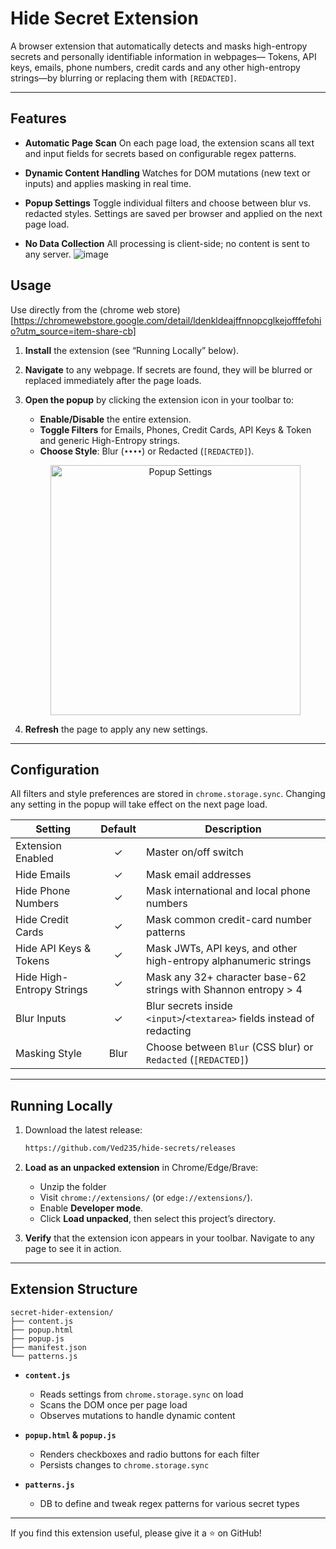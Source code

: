 # Hide Secret Extension

A browser extension that automatically detects and masks high-entropy secrets and personally identifiable information in webpages— Tokens, API keys, emails, phone numbers, credit cards and any other high-entropy strings—by blurring or replacing them with `[REDACTED]`.

---
## Features

* **Automatic Page Scan**
  On each page load, the extension scans all text and input fields for secrets based on configurable regex patterns.

* **Dynamic Content Handling**
  Watches for DOM mutations (new text or inputs) and applies masking in real time.

* **Popup Settings**
  Toggle individual filters and choose between blur vs. redacted styles. Settings are saved per browser and applied on the next page load.

* **No Data Collection**
  All processing is client-side; no content is sent to any server.
  ![image](https://github.com/user-attachments/assets/19551d93-c711-4f53-9827-b1decf0aea43)

## Usage
Use directly from the (chrome web store)[https://chromewebstore.google.com/detail/ldenkldeajffnnopcglkejofffefohio?utm_source=item-share-cb]

1. **Install** the extension (see “Running Locally” below).

2. **Navigate** to any webpage. If secrets are found, they will be blurred or replaced immediately after the page loads.

3. **Open the popup** by clicking the extension icon in your toolbar to:

   * **Enable/Disable** the entire extension.
   * **Toggle Filters** for Emails, Phones, Credit Cards, API Keys & Token and generic High-Entropy strings.
   * **Choose Style**: Blur (`••••`) or Redacted (`[REDACTED]`).

   <p align="center">
     <img src="https://github.com/user-attachments/assets/d68a8466-a91e-4723-a173-cb26a93c4583" alt="Popup Settings" width="400">
  </p>

4. **Refresh** the page to apply any new settings.

---

## Configuration

All filters and style preferences are stored in `chrome.storage.sync`. Changing any setting in the popup will take effect on the next page load.

| Setting                   | Default | Description                                                            |
| ------------------------- | :-----: | ---------------------------------------------------------------------- |
| Extension Enabled         |    ✓    | Master on/off switch                                                   |
| Hide Emails               |    ✓    | Mask email addresses                                                   |
| Hide Phone Numbers        |    ✓    | Mask international and local phone numbers                            |
| Hide Credit Cards         |    ✓    | Mask common credit-card number patterns                                |
| Hide API Keys & Tokens    |    ✓    | Mask JWTs, API keys, and other high-entropy alphanumeric strings       |
| Hide High-Entropy Strings |    ✓    | Mask any 32+ character base-62 strings with Shannon entropy > 4        |
| Blur Inputs               |    ✓    | Blur secrets inside `<input>`/`<textarea>` fields instead of redacting |
| Masking Style             |   Blur  | Choose between `Blur` (CSS blur) or `Redacted` (`[REDACTED]`)          |

---

## Running Locally

1. Download the latest release:

   ```bash
   https://github.com/Ved235/hide-secrets/releases
   ```

2. **Load as an unpacked extension** in Chrome/Edge/Brave:
   * Unzip the folder 
   * Visit `chrome://extensions/` (or `edge://extensions/`).
   * Enable **Developer mode**.
   * Click **Load unpacked**, then select this project’s directory.

3. **Verify** that the extension icon appears in your toolbar. Navigate to any page to see it in action.

---

## Extension Structure

```
secret-hider-extension/
├── content.js       
├── popup.html         
├── popup.js           
├── manifest.json      
└── patterns.js       
```

* **`content.js`**

  * Reads settings from `chrome.storage.sync` on load
  * Scans the DOM once per page load
  * Observes mutations to handle dynamic content

* **`popup.html` & `popup.js`**

  * Renders checkboxes and radio buttons for each filter
  * Persists changes to `chrome.storage.sync`

* **`patterns.js`**

  * DB to define and tweak regex patterns for various secret types

---

If you find this extension useful, please give it a ⭐ on GitHub!
